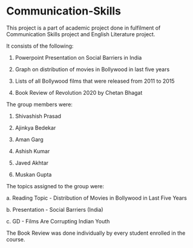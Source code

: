 # Communication-Skills

This project is a part of academic project done in fulfilment of Communication Skills project and English Literature project.

It consists of the following:

1. Powerpoint Presentation on Social Barriers in India

2. Graph on distribution of movies in Bollywood in last five years

3. Lists of all Bollywood films that were released from 2011 to 2015

4. Book Review of Revolution 2020 by Chetan Bhagat

The group members were:

1. Shivashish Prasad

2. Ajinkya Bedekar

3. Aman Garg

4. Ashish Kumar

5. Javed Akhtar

6. Muskan Gupta

The topics assigned to the group were:

a. Reading Topic - Distribution of Movies in Bollywood in Last Five Years

b. Presentation - Social Barriers (India)

c. GD - Films Are Corrupting Indian Youth

The Book Review was done individually by every student enrolled in the course.